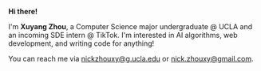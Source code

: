 **Hi there!**

I'm **Xuyang Zhou**, a Computer Science major undergraduate @ UCLA and an incoming SDE intern @ TikTok. I'm interested in AI algorithms, web development, and writing code for anything!

You can reach me via nickzhouxy@g.ucla.edu or nick.zhouxy@gmail.com. 

<!---
![ykozxy's GitHub stats](https://github-readme-stats.vercel.app/api?username=ykozxy&count_private=true&show_icons=true&theme=react&hide=contribs&include_all_commits=true)
-->

